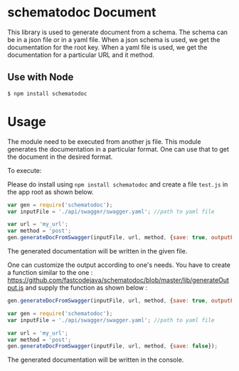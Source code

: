 # schematodoc Document

This library is used to generate document from a schema.
The schema can be in a json file or in a yaml file.
When a json schema is used, we get the documentation for the root key.
When a yaml file is used, we get the documentation for a particular URL and it method.

## Use with Node

    $ npm install schematodoc
	
# Usage

The module need to be executed from another js file. This module generates the documentation in a particular format.
One can use that to get the document in the desired format. 

To execute:

Please do install using `npm install schematodoc` and create a file `test.js` in the app root as shown below.

```js
var gen = require('schematodoc');
var inputFile = './api/swagger/swagger.yaml'; //path to yaml file

var url = 'my_url';
var method = 'post';
gen.generateDocFromSwagger(inputFile, url, method, {save: true, outputFile: inputFile});
```

The generated documentation will be written in the given file.

One can customize the output according to one's needs. You have to create a function similar to the one : https://github.com/fastcodejava/schematodoc/blob/master/lib/generateOutput.js 
and supply the function as shown below :

```js
gen.generateDocFromSwagger(inputFile, url, method, {save: true, outputFile: inputFile}, mygenFunc);
```


```js
var gen = require('schematodoc');
var inputFile = './api/swagger/swagger.yaml'; //path to yaml file

var url = 'my_url';
var method = 'post';
gen.generateDocFromSwagger(inputFile, url, method, {save: false});
```
	
The generated documentation will be written in the console.
